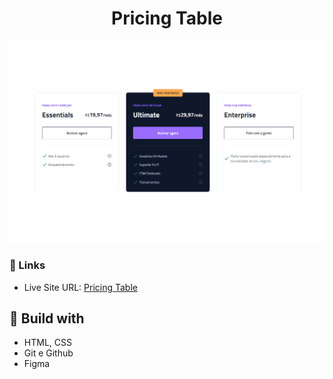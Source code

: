 <h1 align="center">Pricing Table</h1>

![](./screenshot.png)

### 🔗 Links

- Live Site URL: [Pricing Table](https://lucazcruz.github.io/bora-codar/pricing-table/)

## 🚀 Build with

- HTML, CSS
- Git e Github
- Figma
